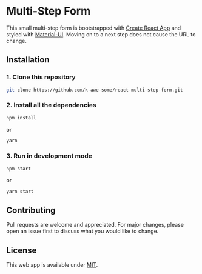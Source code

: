 # Multi-Step Form

This small multi-step form is bootstrapped with [Create React App](https://github.com/facebook/create-react-app) and styled with [Material-UI](https://material-ui.com). Moving on to a next step does not cause the URL to change.

## Installation

### 1. Clone this repository

```bash
git clone https://github.com/k-awe-some/react-multi-step-form.git
```

### 2. Install all the dependencies

```bash
npm install
```

or

```bash
yarn
```

### 3. Run in development mode

```bash
npm start
```

or

```bash
yarn start
```

## Contributing

Pull requests are welcome and appreciated. For major changes, please open an issue first to discuss what you would like to change.

## License

This web app is available under [MIT](https://choosealicense.com/licenses/mit/).
